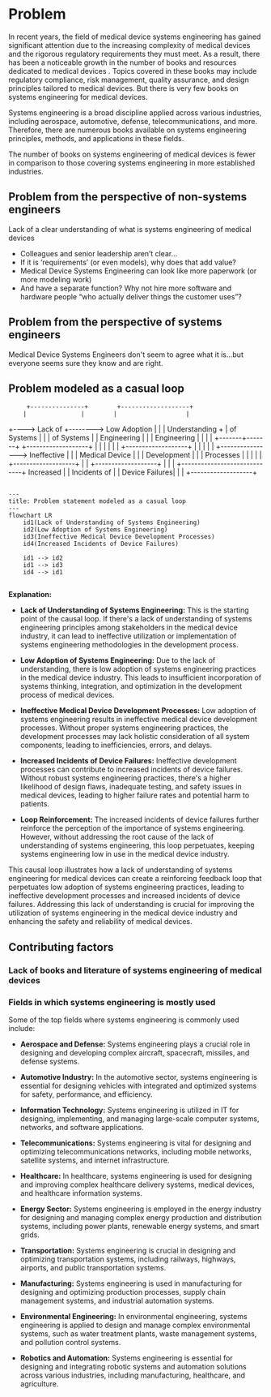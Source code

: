 # Problem

<!--
The content of this markdown file was migrated to the Quarto project. No need to update this file anymore.
-->

<!--Describe the problem that is being addressed here -->

In recent years, the field of medical device systems engineering has gained significant attention due to the increasing complexity of medical devices and the rigorous regulatory requirements they must meet. As a result, there has been a noticeable growth in the number of books and resources dedicated to medical devices <!--this specialized area of systems engineering-->. Topics covered in these books may include regulatory compliance, risk management, quality assurance, and design principles tailored to medical devices. But there is very few books on systems engineering for medical devices.

<!--On the other hand,-->Systems engineering is a broad discipline applied across various industries, including aerospace, automotive, defense, telecommunications, and more. Therefore, there are numerous books available on systems engineering principles, methods, and applications in these fields.

The number of books on systems engineering of medical devices is fewer in comparison to those covering systems engineering in more established industries.

## Problem from the perspective of non-systems engineers

Lack of a clear understanding of what is systems engineering of medical devices

- Colleagues and senior leadership aren’t clear…
- If it is ‘requirements’ (or even models), why does that add value?
- Medical Device Systems Engineering can look like more paperwork (or more modeling work)
- And have a separate function? Why not hire more software and hardware people “who actually deliver things the customer uses”?

## Problem from the perspective of systems engineers

Medical Device Systems Engineers don't seem to agree what it is…but everyone seems sure they know and are right.

<!-- Source: Chris Unger
Chief Systems Engineer, GE Healthcare, ESEP
Colead, INCOSE Healthcare WG Why is Systems Engineering Challenging
in Medical Technology?-->

<!-- Describe how many books on systems engineering are on medical systems versus other fields. Perform a similar comparison with papers. This would be an interesting comparison to show as a visualization. -->

## Problem modeled as a casual loop

 <!--Show a casual loop that a lack of understanding of systems engineering for medical devices contributes to keep systems engineering low in use in the medical device industry.
 -->

 <!--Pending. Show the diagram as a stock and flow
 stock: systems engineers with medical device systems engineering knowledge
 stock: systems engineers with no medical device systems engineering knowledge
 stock: successfull medical devices
 flow: rate of learning medical device systems engineering
 flow: retirement rate
 flow: expierence rate
 stock: medical device systems engineering knowledge
 flow: knowledge obsolence rate
 flow: updated knowledge rate
 
  -->


 
         +---------------+        +-------------------+
        |               |        |                   |
   +---->   Lack of     +-------->   Low Adoption    |
   |    | Understanding +        |   of Systems      |
   |    | of Systems   |        |   Engineering     |
   |    | Engineering  |        |                   |
   |    +-------+-------+        +-------------------+
   |            |
   |            |
   |            |                +-------------------+
   |            |                |                   |
   |            +---------------->   Ineffective     |
   |                             |   Medical Device  |
   |                             |   Development    |
   |                             |   Processes      |
   |                             |                   |
   |                             +-------------------+
   |
   |                             +-------------------+
   |                             |                   |
   +-----------------------------+   Increased       |
                                 |   Incidents of   |
                                 |   Device Failures|
                                 |                   |
                                 +-------------------+



``` mermaid

---
title: Problem statement modeled as a casual loop
---
flowchart LR
    id1(Lack of Understanding of Systems Engineering)
    id2(Low Adoption of Systems Engineering)
    id3(Ineffective Medical Device Development Processes)
    id4(Increased Incidents of Device Failures)

    id1 --> id2
    id1 --> id3
    id4 --> id1
    

```

**Explanation:**

<!-- Cite in this section the book about Business Dynamics -->

- **Lack of Understanding of Systems Engineering:** This is the starting point of the causal loop. If there's a lack of understanding of systems engineering principles among stakeholders in the medical device industry, it can lead to ineffective utilization or implementation of systems engineering methodologies in the development process.

- **Low Adoption of Systems Engineering:** Due to the lack of understanding, there is low adoption of systems engineering practices in the medical device industry. This leads to insufficient incorporation of systems thinking, integration, and optimization in the development process of medical devices.

- **Ineffective Medical Device Development Processes:** Low adoption of systems engineering results in ineffective medical device development processes. Without proper systems engineering practices, the development processes may lack holistic consideration of all system components, leading to inefficiencies, errors, and delays.

- **Increased Incidents of Device Failures:** Ineffective development processes can contribute to increased incidents of device failures. Without robust systems engineering practices, there's a higher likelihood of design flaws, inadequate testing, and safety issues in medical devices, leading to higher failure rates and potential harm to patients.

- **Loop Reinforcement:** The increased incidents of device failures further reinforce the perception of the importance of systems engineering. However, without addressing the root cause of the lack of understanding of systems engineering, this loop perpetuates, keeping systems engineering low in use in the medical device industry.

This causal loop illustrates how a lack of understanding of systems engineering for medical devices can create a reinforcing feedback loop that perpetuates low adoption of systems engineering practices, leading to ineffective development processes and increased incidents of device failures. Addressing this lack of understanding is crucial for improving the utilization of systems engineering in the medical device industry and enhancing the safety and reliability of medical devices.

## Contributing factors

### Lack of books and literature of systems engineering of medical devices

<!--Show that there is only one out of [total] abstracts submitted to INCOSE International Workshop that talk about medical devices.

Show the quantity of papers that talk about medical device systems engineering.

Show the quantity of books of aerospace versus medical device systems engineering

from aerospace
https://www.google.com/search?sca_esv=94e5231ad7b8805c&rlz=1C1ONGR_enUS1070US1070&sxsrf=ACQVn0_Y01M5jvVeIz5BTLD3vTdFQpRlTg:1710735793799&q=books+on+aerospace+systems+engineering&tbm=bks&source=lnms&sa=X&ved=2ahUKEwjty6y6-_yEAxVzG9AFHcW1AQcQ0pQJegQIWxAB&biw=1535&bih=743&dpr=1.25

from automotive

https://www.google.com/search?q=books+on+automobile+systems+engineering&sca_esv=94e5231ad7b8805c&rlz=1C1ONGR_enUS1070US1070&biw=1535&bih=743&tbm=bks&sxsrf=ACQVn09eXVa8QjEFzcWyBGv_H62nJ2EQ-A%3A1710735799224&ei=t8H3ZeunDfGvur8PmcK--A8&ved=0ahUKEwir3_e8-_yEAxXxl-4BHRmhD_8Q4dUDCAk&uact=5&oq=books+on+automobile+systems+engineering&gs_lp=Eg1nd3Mtd2l6LWJvb2tzIidib29rcyBvbiBhdXRvbW9iaWxlIHN5c3RlbXMgZW5naW5lZXJpbmdIgyRQzwRYryJwAXgAkAEAmAHYAaABpRiqAQYwLjExLjW4AQPIAQD4AQGYAgKgAqQDwgIIEAAYgAQYogSYAwCIBgGSBwMyLTKgB-IX&sclient=gws-wiz-books

 -->

### Fields in which systems engineering is mostly used

Some of the top fields where systems engineering is commonly used include:

- **Aerospace and Defense:** Systems engineering plays a crucial role in designing and developing complex aircraft, spacecraft, missiles, and defense systems.

- **Automotive Industry:** In the automotive sector, systems engineering is essential for designing vehicles with integrated and optimized systems for safety, performance, and efficiency.

- **Information Technology:** Systems engineering is utilized in IT for designing, implementing, and managing large-scale computer systems, networks, and software applications.

- **Telecommunications:** Systems engineering is vital for designing and optimizing telecommunications networks, including mobile networks, satellite systems, and internet infrastructure.

- **Healthcare:** In healthcare, systems engineering is used for designing and improving complex healthcare delivery systems, medical devices, and healthcare information systems.

- **Energy Sector:** Systems engineering is employed in the energy industry for designing and managing complex energy production and distribution systems, including power plants, renewable energy systems, and smart grids.

- **Transportation:** Systems engineering is crucial in designing and optimizing transportation systems, including railways, highways, airports, and public transportation systems.

- **Manufacturing:** Systems engineering is used in manufacturing for designing and optimizing production processes, supply chain management systems, and industrial automation systems.

- **Environmental Engineering:** In environmental engineering, systems engineering is applied to design and manage complex environmental systems, such as water treatment plants, waste management systems, and pollution control systems.

- **Robotics and Automation:** Systems engineering is essential for designing and integrating robotic systems and automation solutions across various industries, including manufacturing, healthcare, and agriculture.